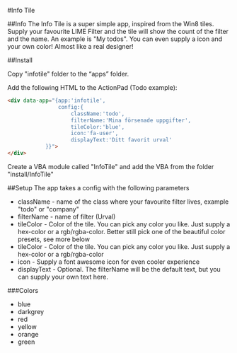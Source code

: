 #Info Tile

##Info
The Info Tile is a super simple app, inspired from the Win8 tiles. Supply your favourite LIME Filter and the tile will show the count of the filter and the name. An example is "My todos". You can even supply a icon and your own color! Almost like a real designer!

##Install

Copy "infotile" folder to the “apps” folder. 
 
Add the following HTML to the ActionPad (Todo example):

```html
<div data-app="{app:'infotile', 
				config:{
					className:'todo', 
					filterName:'Mina försenade uppgifter',
					tileColor:'blue', 
					icon:'fa-user', 
					displayText:'Ditt favorit urval'
			}}">
</div>
```

Create a VBA module called "InfoTile" and add the VBA from the folder "install/InfoTile"

##Setup
The app takes a config with the following parameters
*	className - name of the class where your favourite filter lives, example "todo" or "company"
*	filterName - name of filter (Urval)
*	tileColor - Color of the tile. You can pick any color you like. Just supply a hex-color or a rgb/rgba-color. Better still pick one of the beautiful color presets, see more below
*	tileColor - Color of the tile. You can pick any color you like. Just supply a hex-color or a rgb/rgba-color
*	icon - Supply a font awesome icon for even cooler experience
*	displayText - Optional. The filterName will be the default text, but you can supply your own text here.


###Colors
*	blue
*	darkgrey
*	red
*	yellow
*	orange
*	green  